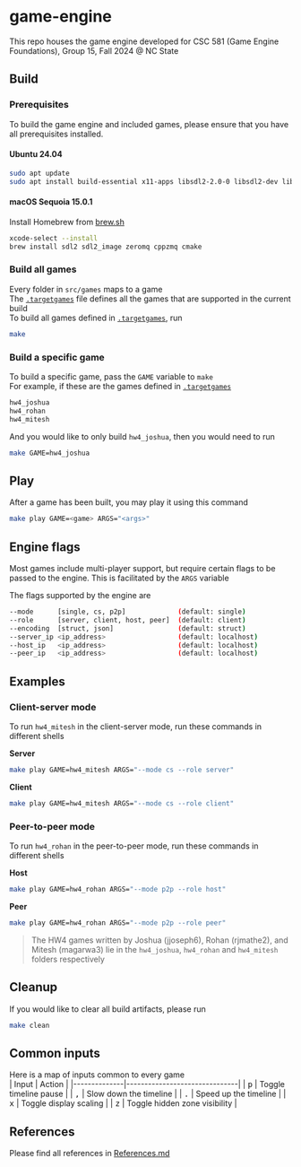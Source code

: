 # game-engine
This repo houses the game engine developed for CSC 581 (Game Engine Foundations), Group 15, Fall 2024 @ NC State

## Build
### Prerequisites
To build the game engine and included games, please ensure that you have all prerequisites installed.

#### Ubuntu 24.04
```bash
sudo apt update
sudo apt install build-essential x11-apps libsdl2-2.0-0 libsdl2-dev libsdl2-image-2.0-0 libsdl2-image-dev libzmq3-dev cmake
```

#### macOS Sequoia 15.0.1
Install Homebrew from [brew.sh](https://brew.sh/)
```bash
xcode-select --install
brew install sdl2 sdl2_image zeromq cppzmq cmake
```

### Build all games
Every folder in `src/games` maps to a game  
The [`.targetgames`](.targetgames) file defines all the games that are supported in the current build  
To build all games defined in [`.targetgames`](.targetgames), run
```bash
make
```

### Build a specific game
To build a specific game, pass the `GAME` variable to `make`  
For example, if these are the games defined in [`.targetgames`](.targetgames)
```bash
hw4_joshua
hw4_rohan
hw4_mitesh
```
And you would like to only build `hw4_joshua`, then you would need to run
```bash
make GAME=hw4_joshua
```

## Play
After a game has been built, you may play it using this command
```bash
make play GAME=<game> ARGS="<args>"
```

## Engine flags
Most games include multi-player support, but require certain flags to be passed to the engine. This is facilitated by the `ARGS` variable  

The flags supported by the engine are
```bash
--mode      [single, cs, p2p]             (default: single)
--role      [server, client, host, peer]  (default: client)
--encoding  [struct, json]                (default: struct)
--server_ip <ip_address>                  (default: localhost)
--host_ip   <ip_address>                  (default: localhost)
--peer_ip   <ip_address>                  (default: localhost)
```

## Examples
### Client-server mode
To run `hw4_mitesh` in the client-server mode, run these commands in different shells  

**Server**
```bash
make play GAME=hw4_mitesh ARGS="--mode cs --role server"
```
**Client**
```bash
make play GAME=hw4_mitesh ARGS="--mode cs --role client"
```

### Peer-to-peer mode
To run `hw4_rohan` in the peer-to-peer mode, run these commands in different shells  

**Host**
```bash
make play GAME=hw4_rohan ARGS="--mode p2p --role host"
```
**Peer**
```bash
make play GAME=hw4_rohan ARGS="--mode p2p --role peer"
```

> The HW4 games written by Joshua (jjoseph6), Rohan (rjmathe2), and Mitesh (magarwa3) lie in the `hw4_joshua`, `hw4_rohan` and `hw4_mitesh` folders respectively

## Cleanup
If you would like to clear all build artifacts, please run
```bash
make clean
```

## Common inputs
Here is a map of inputs common to every game  
| Input        | Action                        |
|--------------|-------------------------------|
| <kbd>p</kbd> | Toggle timeline pause         |
| <kbd>,</kbd> | Slow down the timeline        |
| <kbd>.</kbd> | Speed up the timeline         |
| <kbd>x</kbd> | Toggle display scaling        |
| <kbd>z</kbd> | Toggle hidden zone visibility |

## References
Please find all references in [References.md](References.md)